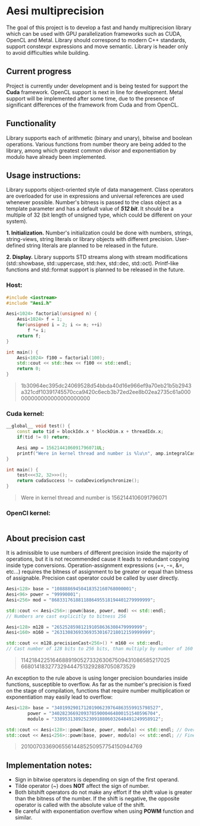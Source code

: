 # Aesi multiprecision
The goal of this project is to develop a fast and handy multiprecision library which can be used with GPU parallelization frameworks such as CUDA, OpenCL and Metal. Library should correspond to modern C++ standards, support constexpr expressions and move semantic. Library is header only to avoid difficulties while building.

## Current progress
Project is currently under development and is being tested for support the __Cuda__ framework. OpenCL support is next in line for development. Metal support will be implemented after some time, due to the presence of significant differences of the framework from Cuda and from OpenCL.

## Functionality
Library supports each of arithmetic (binary and unary), bitwise and boolean operations. Various functions from number theory are being added to the library, among which greatest common divisor and exponentiation by modulo have already been implemented.

## Usage instructions: 
Library supports object-oriented style of data management. Class operators are overloaded for use in expressions and universal references are used whenever possible. Number's bitness is passed to the class object as a template parameter and has a default value of __*512 bit*__. It should be a multiple of 32 (bit length of unsigned type, which could be different on your system).

__1. Initialization.__ Number's initialization could be done with numbers, strings, string-views, string literals or library objects with different precision. User-defined string literals are planned to be released in the future.

__2. Display.__ Library supports STD streams along with stream modifications (std::showbase, std::uppercase, std::hex, std::dec, std::oct). Printf-like functions and std::format support is planned to be released in the future.

### Host:
```cpp
#include <iostream>
#include "Aesi.h"

Aesi<1024> factorial(unsigned n) {
    Aesi<1024> f = 1;
    for(unsigned i = 2; i <= n; ++i)
        f *= i;
    return f;
}

int main() {
    Aesi<1024> f100 = factorial(100);
    std::cout << std::hex << f100 << std::endl;
    return 0;
}
```
>1b30964ec395dc24069528d54bbda40d16e966ef9a70eb21b5b2943a321cdf10391745570cca9420c6ecb3b72ed2ee8b02ea2735c61a000000000000000000000000

### Cuda kernel:
```cpp
__global__ void test() {
    const auto tid = blockIdx.x * blockDim.x + threadIdx.x;
    if(tid != 0) return;

    Aesi amp = 1562144106091796071UL;
    printf("Were in kernel thread and number is %lu\n", amp.integralCast<unsigned long>());
}

int main() {
    test<<<32, 32>>>();
    return cudaSuccess != cudaDeviceSynchronize();
}
```
>Were in kernel thread and number is 1562144106091796071

### OpenCl kernel:
```cpp
```
>

## About precision cast
It is admissible to use numbers of different precision inside the majority of operations, but it is not recommended cause it leads to redundant copying inside type conversions. Operation-assignment expressions (+=, -=, &=, etc...) requires the bitness of assignment to be greater or equal than bitness of assignable.
Precision cast operator could be called by user directly.

```cpp
Aesi<128> base = "10888869450418352160768000001";
Aesi<96> power = "99990001";
Aesi<256> mod = "8683317618811886495518194401279999999";

std::cout << Aesi<256>::powm(base, power, mod) << std::endl;
// Numbers are cast explicitly to bitness 256 

Aesi<128> m128 = "265252859812191058636308479999999";
Aesi<160> m160 = "263130836933693530167218012159999999";

std::cout << m128.precisionCast<256>() * m160 << std::endl; 
// Cast number of 128 bits to 256 bits, than multiply by number of 160 bits
```
>1142184225164688919052733263067509431086585217025     
6680141832773294447513292887050873529

An exception to the rule above is using longer precision boundaries inside functions, susceptible to overflow. As far as the number's precision is fixed on the stage of compilation, functions that require number multiplication or exponentiation may easily lead to overflow:
```cpp
Aesi<128> base = "340199290171201906239764863559915798527",
        power = "340282366920937859000464800151540596704",
        modulo = "338953138925230918806032648491249958912";

std::cout << Aesi<128>::powm(base, power, modulo) << std::endl; // Overflow !!!
std::cout << Aesi<256>::powm(base, power, modulo) << std::endl; // Fine
```
>201007033690655614485250957754150944769

## Implementation notes:
- Sign in bitwise operators is depending on sign of the first operand.
- Tilde operator (~) does __NOT__ affect the sign of number.
- Both bitshift operators do not make any effort if the shift value is greater than the bitness of the number. If the shift is negative, the opposite operator is called with the absolute value of the shift.
- Be careful with exponentiation overflow when using __POWM__ function and similar.